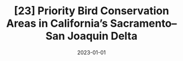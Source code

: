 ---
title: "[23] Priority Bird Conservation Areas in California’s Sacramento–San Joaquin Delta"
collection: publications
permalink: /publication/2023-PriorityBirdConservationAreas
date: 2023-01-01
venue: 'San Francisco Estuary and Watershed Science'
link: https://doi.org/10.15447/sfews.2023v21iss3art4
openaccess: true
citation: "Dybala KE, Sesser K, Reiter ME, Shuford WD, Golet GH, Hickey C, Gardali T (2023) Priority Bird Conservation Areas in California’s Sacramento–San Joaquin Delta. <i>San Francisco Estuary and Watershed Science</i> 21(3). DOI: 10.15447/sfews.2023v21iss3art4"
---
